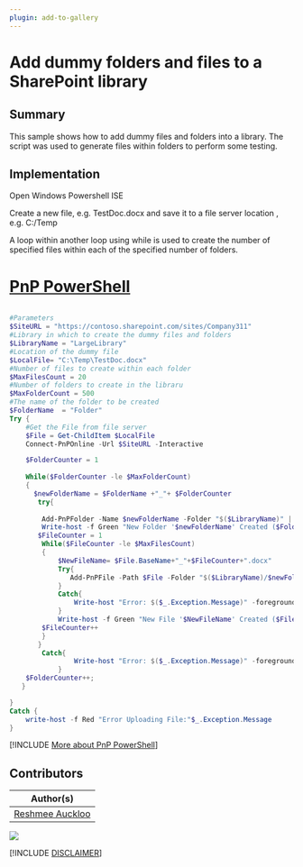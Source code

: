```yaml
---
plugin: add-to-gallery
---
```


# Add dummy folders and files to a SharePoint library

## Summary

This sample shows how to add dummy files and folders into a library. The script was used to generate files within folders to perform some testing.


## Implementation
 
Open Windows Powershell ISE

Create a new file, e.g. TestDoc.docx and save it to a file server location , e.g. C:/Temp

A loop within another loop using while is used to create the number of specified files within each of the specified number of folders. 

# [PnP PowerShell](#tab/pnpps)

```powershell

#Parameters
$SiteURL = "https://contoso.sharepoint.com/sites/Company311"
#Library in which to create the dummy files and folders
$LibraryName = "LargeLibrary"
#Location of the dummy file
$LocalFile= "C:\Temp\TestDoc.docx"
#Number of files to create within each folder
$MaxFilesCount = 20
#Number of folders to create in the libraru
$MaxFolderCount = 500
#The name of the folder to be created
$FolderName  = "Folder"
Try {
    #Get the File from file server
    $File = Get-ChildItem $LocalFile
    Connect-PnPOnline -Url $SiteURL -Interactive

    $FolderCounter = 1
    
    While($FolderCounter -le $MaxFolderCount)
    {
      $newFolderName = $FolderName +"_"+ $FolderCounter
       try{
        
        Add-PnPFolder -Name $newFolderName -Folder "$($LibraryName)" | Out-Null
        Write-host -f Green "New Folder '$newFolderName' Created ($FolderCounter of $MaxFolderCount)!"   
       $FileCounter = 1
        While($FileCounter -le $MaxFilesCount)
        {
            $NewFileName= $File.BaseName+"_"+$FileCounter+".docx"
            Try{
               Add-PnPFile -Path $File -Folder "$($LibraryName)/$newFolderName" -NewFileName $NewFileName | Out-Null
            }
            Catch{
                Write-host "Error: $($_.Exception.Message)" -foregroundcolor Red
            }
            Write-host -f Green "New File '$NewFileName' Created ($FileCounter of $MaxFilesCount)!"
        $FileCounter++
        }
       }
        Catch{
                Write-host "Error: $($_.Exception.Message)" -foregroundcolor Red
            }
    $FolderCounter++;
   }

}
Catch {
    write-host -f Red "Error Uploading File:"$_.Exception.Message
}

```
[!INCLUDE [More about PnP PowerShell](../../docfx/includes/MORE-PNPPS.md)]

## Contributors

| Author(s) |
|-----------|
| [Reshmee Auckloo](https://github.com/reshmee011)|



<img src="https://m365-visitor-stats.azurewebsites.net/script-samples/scripts/spo-add-dummy-folders-and-files?labelText=Visitors" class="img-visitor" aria-hidden="true" />


[!INCLUDE [DISCLAIMER](../../docfx/includes/DISCLAIMER.md)]
